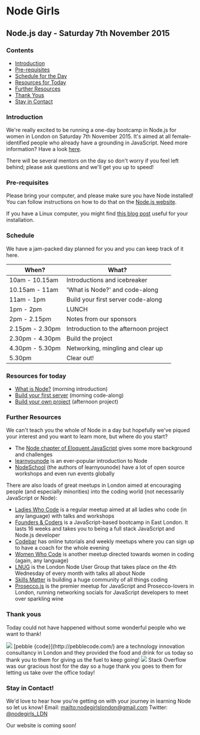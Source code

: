 # Node Girls
## Node.js day - Saturday 7th November 2015

### Contents
+ [Introduction](#introduction)
+ [Pre-requisites](#prerequisites)
+ [Schedule for the Day](#schedule)
+ [Resources for Today](#resources)
+ [Further Resources](#further-resources)
+ [Thank Yous](#thanks)
+ [Stay in Contact](#contact)

### <a name="introduction"></a>Introduction
We're really excited to be running a one-day bootcamp in Node.js for women in London on Saturday 7th November 2015. It's aimed at all female-identified people who already have a grounding in JavaScript. Need more information? Have a look [here](https://github.com/node-girls/start-here/blob/master/README.md).

There will be several mentors on the day so don't worry if you feel left behind; please ask questions and we'll get you up to speed!

### <a name="prerequisites"></a>Pre-requisites
Please bring your computer, and please make sure you have Node installed! You can follow instructions on how to do that on the [Node.js website](https://nodejs.org/en/download/).

If you have a Linux computer, you might find [this blog post](http://blog.teamtreehouse.com/install-node-js-npm-linux) useful for your installation.

### <a name="schedule"></a>Schedule
We have a jam-packed day planned for you and you can keep track of it here.

|When?|What?|
|---|---|
|10am - 10.15am|Introductions and icebreaker|
|10.15am - 11am|'What is Node?' and code-along|
|11am - 1pm|Build your first server code-along|
|1pm - 2pm|LUNCH|
|2pm - 2.15pm|Notes from our sponsors|
|2.15pm - 2.30pm|Introduction to the afternoon project|
|2.30pm - 4.30pm|Build the project|
|4.30pm - 5.30pm|Networking, mingling and clear up|
|5.30pm|Clear out!|

### <a name="resources"></a>Resources for today
+ [What is Node?](https://github.com/node-girls/what-is-node) (morning introduction)
+ [Build your first server](https://github.com/node-girls/learn-node) (morning code-along)
+ [Build your own project](https://github.com/node-girls/workshop) (afternoon project)


### <a name="further-resources"></a>Further Resources
We can't teach you the whole of Node in a day but hopefully we've piqued your interest and you want to learn more, but where do you start?

+ The [Node chapter of Eloquent JavaScript](http://eloquentjavascript.net/20_node.html) gives some more background and challenges
+ [learnyounode](https://github.com/workshopper/learnyounode) is an ever-popular introduction to Node
+ [NodeSchool](http://nodeschool.io/) (the authors of learnyounode) have a lot of open source workshops and even run events globally

There are also loads of great meetups in London aimed at encouraging people (and especially minorities) into the coding world (not necessarily JavaScript or Node):

+ [Ladies Who Code](http://www.meetup.com/Ladies-Who-Code-UK/) is a regular meetup aimed at all ladies who code (in any language) with talks and workshops
+ [Founders & Coders](http://www.foundersandcoders.com/) is a JavaScript-based bootcamp in East London. It lasts 16 weeks and takes you to being a full stack JavaScript and Node.js developer
+ [Codebar](https://codebar.io/) has online tutorials and weekly meetups where you can sign up to have a coach for the whole evening
+ [Women Who Code](http://www.meetup.com/Women-Who-Code-London/) is another meetup directed towards women in coding (again, any language)
+ [LNUG](http://lnug.org/) is the London Node User Group that takes place on the 4th Wednesday of every month with talks all about Node
+ [Skills Matter](https://skillsmatter.com/) is building a huge community of all things coding
+ [Prosecco.js](http://proseccojs.com/) is the premier meetup for JavaScript and Prosecco-lovers in London, running networking socials for JavaScript developers to meet over sparkling wine

### <a name="thanks"></a>Thank yous
Today could not have happened without some wonderful people who we want to thank!

<img src="https://cloud.githubusercontent.com/assets/10425219/10986652/edb5d9da-8423-11e5-9c55-d09205d25859.png">
[pebble {code}](http://pebblecode.com/) are a technology innovation consultancy in London and they provided the food and drink for us today so thank you to them for giving us the fuel to keep going!

<img src="https://cloud.githubusercontent.com/assets/10425219/10986557/fd7800ce-8422-11e5-8d26-a018adcbdc32.png">
Stack Overflow was our gracious host for the day so a huge thank you goes to them for letting us take over the office today!

### <a name="contact"></a>Stay in Contact!
We'd love to hear how you're getting on with your journey in learning Node so let us know!
Email: <mailto:nodegirlslondon@gmail.com>
Twitter: [@nodegirls_LDN](https://twitter.com/nodegirls_ldn)

Our website is coming soon!
